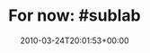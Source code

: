 ---
retweeted: false
source: <a href="http://twitter.com" rel="nofollow">Twitter Web Client</a>
entities:
  hashtags:
  - text: sublab
    indices:
    - '9'
    - '16'
  symbols: []
  user_mentions: []
  urls: []
display_text_range:
- '0'
- '16'
favorite_count: '0'
id_str: '10995589452'
truncated: false
retweet_count: '0'
id: '10995589452'
created_at: Wed Mar 24 20:01:53 +0000 2010
favorited: false
full_text: 'For now: #sublab'
lang: en
tags:
- sublab
- pesos:twitter
date: '2010-03-24T20:01:53+00:00'
src: https://twitter.com/bascht/status/10995589452
original_url: https://twitter.com/bascht/status/10995589452
type: twitter_tweet
text: 'For now: #sublab'
title: 'For now: #sublab'

---